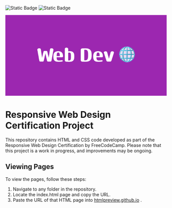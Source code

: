 ![Static Badge](https://img.shields.io/badge/2022-orange)
![Static Badge](https://img.shields.io/badge/development-yellow)

![Thumbnail](https://raw.githubusercontent.com/4nuG/Responsive_Web_Design/main/Web_Dev.png)

# Responsive Web Design Certification Project

This repository contains HTML and CSS code developed as part of the Responsive Web Design Certification by FreeCodeCamp. Please note that this project is a work in progress, and improvements may be ongoing.

## Viewing Pages

To view the pages, follow these steps:

1. Navigate to any folder in the repository.
2. Locate the index.html page and copy the URL.
3. Paste the URL of that HTML page into [htmlpreview.github.io](https://htmlpreview.github.io/?) .

